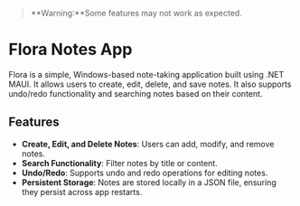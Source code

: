 > **Warning:**Some features may not work as expected.
# Flora Notes App

Flora is a simple, Windows-based note-taking application built using .NET MAUI. It allows users to create, edit, delete, and save notes. It also supports undo/redo functionality and searching notes based on their content.

## Features
- **Create, Edit, and Delete Notes**: Users can add, modify, and remove notes.
- **Search Functionality**: Filter notes by title or content.
- **Undo/Redo**: Supports undo and redo operations for editing notes.
- **Persistent Storage**: Notes are stored locally in a JSON file, ensuring they persist across app restarts.
